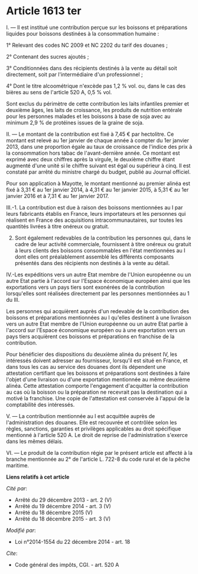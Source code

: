 # Article 1613 ter

I. ― Il est institué une contribution perçue sur les boissons et préparations liquides pour boissons destinées à la
consommation humaine : 

1° Relevant des codes NC 2009 et NC 2202 du tarif des douanes ; 

2° Contenant des sucres ajoutés ; 

3° Conditionnées dans des récipients destinés à la vente au détail soit directement, soit par l'intermédiaire d'un
professionnel ; 

4° Dont le titre alcoométrique n'excède pas 1,2 % vol. ou, dans le cas des bières au sens de l'article 520 A, 0,5 % vol. 

Sont exclus du périmètre de cette contribution les laits infantiles premier et deuxième âges, les laits de croissance, les
produits de nutrition entérale pour les personnes malades et les boissons à base de soja avec au minimum 2,9 % de protéines
issues de la graine de soja. 

II. ― Le montant de la contribution est fixé à 7,45 € par hectolitre. Ce montant est relevé au 1er janvier de chaque année à
compter du 1er janvier 2013, dans une proportion égale au taux de croissance de l'indice des prix à la consommation hors
tabac de l'avant-dernière année. Ce montant est exprimé avec deux chiffres après la virgule, le deuxième chiffre étant
augmenté d'une unité si le chiffre suivant est égal ou supérieur à cinq. Il est constaté par arrêté du ministre chargé du
budget, publié au Journal officiel. 

Pour son application à Mayotte, le montant mentionné au premier alinéa est fixé à 3,31 € au 1er janvier 2014, à 4,31 € au 1er
janvier 2015, à 5,31 € au 1er janvier 2016 et à 7,31 € au 1er janvier 2017. 

III.-1. La contribution est due à raison des boissons mentionnées au I par leurs fabricants établis en France, leurs
importateurs et les personnes qui réalisent en France des acquisitions intracommunautaires, sur toutes les quantités livrées
à titre onéreux ou gratuit. 

2. Sont également redevables de la contribution les personnes qui, dans le cadre de leur activité commerciale, fournissent à
titre onéreux ou gratuit à leurs clients des boissons consommables en l'état mentionnées au I dont elles ont préalablement
assemblé les différents composants présentés dans des récipients non destinés à la vente au détail. 

IV.-Les expéditions vers un autre Etat membre de l'Union européenne ou un autre Etat partie à l'accord sur l'Espace
économique européen ainsi que les exportations vers un pays tiers sont exonérées de la contribution lorsqu'elles sont
réalisées directement par les personnes mentionnées au 1 du III. 

Les personnes qui acquièrent auprès d'un redevable de la contribution des boissons et préparations mentionnées au I qu'elles
destinent à une livraison vers un autre Etat membre de l'Union européenne ou un autre Etat partie à l'accord sur l'Espace
économique européen ou à une exportation vers un pays tiers acquièrent ces boissons et préparations en franchise de la
contribution. 

Pour bénéficier des dispositions du deuxième alinéa du présent IV, les intéressés doivent adresser au fournisseur, lorsqu'il
est situé en France, et dans tous les cas au service des douanes dont ils dépendent une attestation certifiant que les
boissons et préparations sont destinées à faire l'objet d'une livraison ou d'une exportation mentionnée au même deuxième
alinéa. Cette attestation comporte l'engagement d'acquitter la contribution au cas où la boisson ou la préparation ne
recevrait pas la destination qui a motivé la franchise. Une copie de l'attestation est conservée à l'appui de la comptabilité
des intéressés. 

V. ― La contribution mentionnée au I est acquittée auprès de l'administration des douanes. Elle est recouvrée et contrôlée
selon les règles, sanctions, garanties et privilèges applicables au droit spécifique mentionné à l'article 520 A. Le droit de
reprise de l'administration s'exerce dans les mêmes délais. 

VI. ― Le produit de la contribution régie par le présent article est affecté à la branche mentionnée au 2° de l'article L.
722-8 du code rural et de la pêche maritime.

**Liens relatifs à cet article**

_Cité par_:

  - Arrêté du 29 décembre 2013 - art. 2 (V)
  - Arrêté du 19 décembre 2014 - art. 3 (V)
  - Arrêté du 18 décembre 2015 (V)
  - Arrêté du 18 décembre 2015 - art. 3 (V)

_Modifié par_:

  - Loi n°2014-1554 du 22 décembre 2014 - art. 18

_Cite_:

  - Code général des impôts, CGI. - art. 520 A
